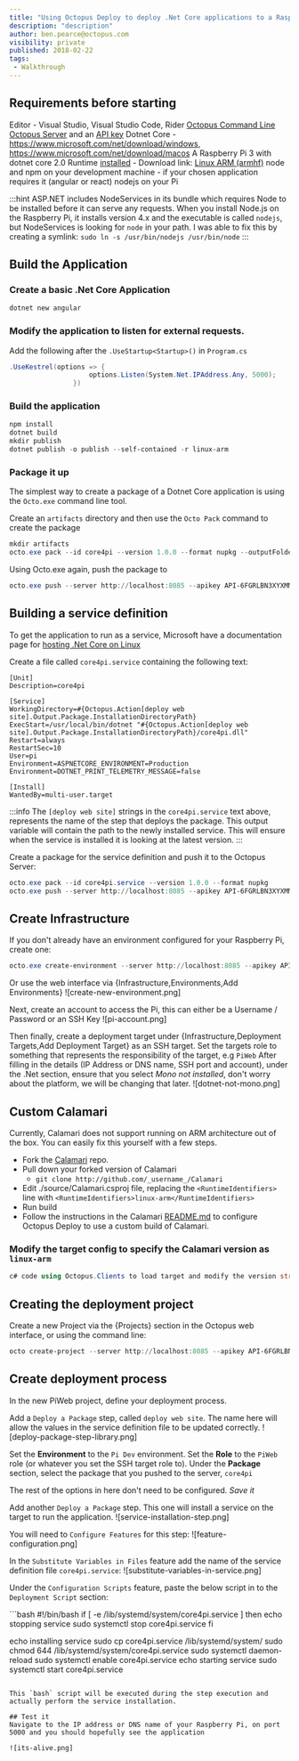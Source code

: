 ```yaml
---
title: "Using Octopus Deploy to deploy .Net Core applications to a Raspberry Pi"
description: "description"
author: ben.pearce@octopus.com
visibility: private
published: 2018-02-22
tags:
 - Walkthrough
---
```


## Requirements before starting
Editor - Visual Studio, Visual Studio Code, Rider
[Octopus Command Line](http://octopus.com/downloads)
[Octopus Server](http://octopus.com/downloads) and an [API key](https://octopus.com/docs/api-and-integration/api/how-to-create-an-api-key)
Dotnet Core - https://www.microsoft.com/net/download/windows, https://www.microsoft.com/net/download/macos
A Raspberry Pi 3 with dotnet core 2.0 Runtime [installed](https://github.com/dotnet/core/blob/master/samples/RaspberryPiInstructions.md)
    - Download link: [Linux ARM (armhf)](https://github.com/dotnet/core-setup)
node and npm on your development machine - if your chosen application requires it (angular or react)
nodejs on your Pi 

:::hint
    ASP.NET includes NodeServices in its bundle which requires Node to be installed before it can serve any requests. When you install Node.js on the Raspberry Pi, it installs version 4.x and the executable is called `nodejs`, but NodeServices is looking for `node` in your path. I was able to fix this by creating a symlink: `sudo ln -s /usr/bin/nodejs /usr/bin/node`
:::

## Build the Application

### Create a basic .Net Core Application
```powershell
dotnet new angular
```

### Modify the application to listen for external requests.
Add the following after the `.UseStartup<Startup>()` in `Program.cs`
```c#
.UseKestrel(options => {
                    options.Listen(System.Net.IPAddress.Any, 5000);
                })
```

### Build the application
```powershell
npm install
dotnet build
mkdir publish
dotnet publish -o publish --self-contained -r linux-arm
```

### Package it up

The simplest way to create a package of a Dotnet Core application is using the `Octo.exe` command line tool.

Create an `artifacts` directory and then use the `Octo Pack` command to create the package
```powershell
mkdir artifacts
octo.exe pack --id core4pi --version 1.0.0 --format nupkg --outputFolder artifacts --basePath publish
```

Using Octo.exe again, push the package to 
```powershell
octo.exe push --server http://localhost:8085 --apikey API-6FGRLBN3XYXMMXWM70B9D9BLI6Y --package artifacts\core4pi.1.0.0.nupkg
```

## Building a service definition

To get the application to run as a service, Microsoft have a documentation page for [hosting .Net Core on Linux](https://docs.microsoft.com/en-au/aspnet/core/host-and-deploy/linux-nginx?tabs=aspnetcore2x)

Create a file called `core4pi.service` containing the following text:
```text
[Unit]
Description=core4pi

[Service]
WorkingDirectory=#{Octopus.Action[deploy web site].Output.Package.InstallationDirectoryPath}
ExecStart=/usr/local/bin/dotnet "#{Octopus.Action[deploy web site].Output.Package.InstallationDirectoryPath}/core4pi.dll"
Restart=always
RestartSec=10
User=pi
Environment=ASPNETCORE_ENVIRONMENT=Production
Environment=DOTNET_PRINT_TELEMETRY_MESSAGE=false

[Install]
WantedBy=multi-user.target
```

:::info
The `[deploy web site]` strings in the `core4pi.service` text above, represents the name of the step that deploys the package.
This output variable will contain the path to the newly installed service. This will ensure when the service is installed it is looking at the latest version.
:::

Create a package for the service definition and push it to the Octopus Server:
```powershell
octo.exe pack --id core4pi.service --version 1.0.0 --format nupkg
octo.exe push --server http://localhost:8085 --apikey API-6FGRLBN3XYXMMXWM70B9D9BLI6Y --package core4pi.service.1.0.0.nupkg
```

## Create Infrastructure

If you don't already have an environment configured for your Raspberry Pi, create one:
```powershell
octo.exe create-environment --server http://localhost:8085 --apikey API-6FGRLBN3XYXMMXWM70B9D9BLI6Y --name "Pi Dev"
```

Or use the web interface via {Infrastructure,Environments,Add Environments}
![create-new-environment.png]

Next, create an account to access the Pi, this can either be a Username / Password or an SSH Key
![pi-account.png]

Then finally, create a deployment target under {Infrastructure,Deployment Targets,Add Deployment Target} as an SSH target.
Set the targets role to something that represents the responsibility of the target, e.g `PiWeb`
After filling in the details (IP Address or DNS name, SSH port and account), under the .Net section, ensure that you select _Mono not installed_, don't worry about the platform, we will be changing that later.
![dotnet-not-mono.png]

## Custom Calamari
Currently, Calamari does not support running on ARM architecture out of the box. You can easily fix this yourself with a few steps.
- Fork the [Calamari](https://github.com/OctopusDeploy/Calamari) repo.
- Pull down your forked version of Calamari
    - `git clone http://github.com/_username_/Calamari`
- Edit ./source/Calamari.csproj file, replacing the `<RuntimeIdentifiers>` line with `<RuntimeIdentifiers>linux-arm</RuntimeIdentifiers>`
- Run build
- Follow the instructions in the Calamari [README.md](https://github.com/OctopusDeploy/Calamari/blob/master/README.md) to configure Octopus Deploy to use a custom build of Calamari.

### Modify the target config to specify the Calamari version as `linux-arm`

```c#
c# code using Octopus.Clients to load target and modify the version string
```

## Creating the deployment project

Create a new Project via the {Projects} section in the Octopus web interface, or using the command line:

```powershell
octo create-project --server http://localhost:8085 --apikey API-6FGRLBN3XYXMMXWM70B9D9BLI6Y --name "PiWeb" --projectgroup "All projects" --lifecycle "Default Lifecycle"
```

## Create deployment process

In the new PiWeb project, define your deployment process. 

Add a `Deploy a Package` step, called `deploy web site`. The name here will allow the values in the service definition file to be updated correctly.
![deploy-package-step-library.png]

Set the **Environment** to the `Pi Dev` environment.
Set the **Role** to the `PiWeb` role (or whatever you set the SSH target role to).
Under the **Package** section, select the package that you pushed to the server, `core4pi`

The rest of the options in here don't need to be configured.
_Save it_


Add another `Deploy a Package` step. This one will install a service on the target to run the application.
![service-installation-step.png]

You will need to `Configure Features` for this step:
![feature-configuration.png]

In the `Substitute Variables in Files` feature add the name of the service definition file `core4pi.service`:
![substitute-variables-in-service.png]

Under the `Configuration Scripts` feature, paste the below script in to the `Deployment Script` section:

​```bash
#!/bin/bash
if [ -e /lib/systemd/system/core4pi.service ]
then
    echo stopping service
    sudo systemctl stop core4pi.service
fi

echo installing service
sudo cp core4pi.service /lib/systemd/system/
sudo chmod 644 /lib/systemd/system/core4pi.service
sudo systemctl daemon-reload
sudo systemctl enable core4pi.service
echo starting service
sudo systemctl start core4pi.service
```

This `bash` script will be executed during the step execution and actually perform the service installation.

## Test it
Navigate to the IP address or DNS name of your Raspberry Pi, on port 5000 and you should hopefully see the application

![its-alive.png]
